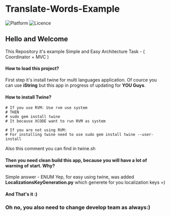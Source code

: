 # Translate-Words-Example

![Platform](https://img.shields.io/badge/platform-iOS-orange.svg)
![Licence](https://img.shields.io/badge/licence-MIT-orange.svg)

## Hello and Welcome
This Repository it's example Simple and Easy Architecture Task - ( Coordinator + MVC )

#### How to load this project?
First step it's install twine for multi languages application. Of cource you can use **iString** but this app in progress of updating for **YOU Guys**.

#### How to install Twine?

```
# If you use RVM: Use rvm use system
# THEN
# sudo gem install twine
# It because XCODE want to run RVM as system

# If you are not using RVM:
# For installing twine need to use sudo gem install twine --user-install
```

Also this comment you can find in twine.sh

#### Then you need clean build this app, because you will have a lot of warning of start. Why? 

Simple answer - ENUM 
Yep, for easy using twine, was added **LocalizationsKeyGeneration.py** which generete for you localization keys =)

#### And That's it :) 

### Oh no, you also need to change develop team as always:)
